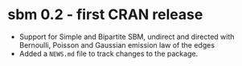 # sbm 0.2 - first CRAN release

* Support for Simple and Bipartite SBM, undirect and directed with Bernoulli, Poisson and Gaussian emission law of the edges
* Added a `NEWS.md` file to track changes to the package.
